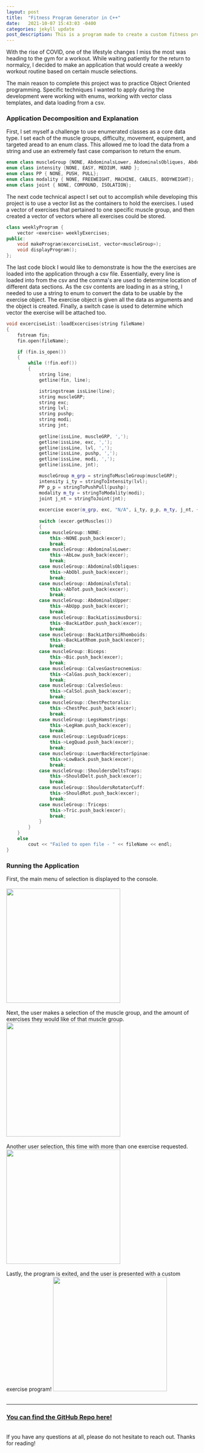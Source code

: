 ```yaml
---
layout: post
title:  "Fitness Program Generator in C++"
date:   2021-10-07 15:43:03 -0400
categories: jekyll update
post_description: This is a program made to create a custom fitness program, includes specific muscle targets and avoidance. This program was written using Object Oriented C++.
---
```

With the rise of COVID, one of the lifestyle changes I miss the most was heading to the gym for a workout. While waiting patiently for the return to normalcy, I decided to make an application that would create a weekly workout routine based on certain muscle selections. 

The main reason to complete this project was to practice Object Oriented programming. Specific techniques I wanted to apply during the development were working with enums, working with vector class templates, and data loading from a csv. 

<h3>Application Decomposition and Explanation</h3>

First, I set myself a challenge to use enumerated classes as a core data type. I set each of the muscle groups, difficulty, movement, equipment, and targeted aread to an enum class. This allowed me to load the data from a string and use an extremely fast case comparison to return the enum.

~~~c++
enum class muscleGroup {NONE, AbdominalsLower, AbdominalsObliques, AbdominalsTotal, AbdominalsUpper, BackLatissimusDorsi, BackLatDorsiRhomboids, Biceps, CalvesGastrocnemius, CalvesSoleus, ChestPectoralis, LegsHamstrings, LegsQuadriceps, LowerBackErectorSpinae, ShouldersDeltsTraps, ShouldersRotatorCuff, Triceps};
enum class intensity {NONE, EASY, MEDIUM, HARD };
enum class PP { NONE, PUSH, PULL};
enum class modality { NONE, FREEWEIGHT, MACHINE, CABLES, BODYWEIGHT};
enum class joint { NONE, COMPOUND, ISOLATION};
~~~
The next code technical aspect I set out to accomplish while developing this project is to use a vector list as the containers to hold the exercises. I used a vector of exercises that pertained to one specific muscle group, and then created a vector of vectors where all exercises could be stored.

~~~c++
class weeklyProgram {
	vector <exercise> weeklyExercises;
public:
	void makeProgram(excerciseList, vector<muscleGroup>);
	void displayProgram();
};

~~~

The last code block I would like to demonstrate is how the the exercises are loaded into the application through a csv file. Essentially, every line is loaded into from the csv and the comma's are used to determine location of different data sections. As the csv contents are loading in as a string, I needed to use a string to enum to convert the data to be usable by the exercise object. The exercise object is given all the data as arguments and the object is created. Finally, a switch case is used to determine which vector the exercise will be attached too.

~~~c++
void excerciseList::loadExcercises(string fileName)
{
	fstream fin;
	fin.open(fileName);

	if (fin.is_open())
	{
		while (!fin.eof())														// do work here creating objects in loop and pushing to vector list
		{
			string line;
			getline(fin, line);													// get the entire line and then will need to parse data to create the objects needed

			istringstream issLine(line);
			string muscleGRP;
			string exc;
			string lvl;
			string pushp;
			string modi;
			string jnt;
									
			getline(issLine, muscleGRP, ',');									// parse the data and covert to enum class values
			getline(issLine, exc, ',');
			getline(issLine, lvl, ',');
			getline(issLine, pushp, ',');
			getline(issLine, modi, ',');
			getline(issLine, jnt);

			muscleGroup m_grp = stringToMuscleGroup(muscleGRP);					
			intensity i_ty = stringToIntensity(lvl);
			PP p_p = stringToPushPull(pushp);
			modality m_ty = stringToModality(modi);
			joint j_nt = stringToJoint(jnt);
									
			excercise excer(m_grp, exc, "N/A", i_ty, p_p, m_ty, j_nt, ++excerciseCounter);  // create the excercise object 
			
			switch (excer.getMuscles())
			{
			case muscleGroup::NONE:
				this->NONE.push_back(excer);
				break;
			case muscleGroup::AbdominalsLower:
				this->AbLow.push_back(excer);
				break;
			case muscleGroup::AbdominalsObliques:
				this->AbObl.push_back(excer);
				break;
			case muscleGroup::AbdominalsTotal:
				this->AbTot.push_back(excer);
				break;
			case muscleGroup::AbdominalsUpper:
				this->AbUpp.push_back(excer);
				break;
			case muscleGroup::BackLatissimusDorsi:
				this->BackLatDor.push_back(excer);
				break;
			case muscleGroup::BackLatDorsiRhomboids:
				this->BackLatRhom.push_back(excer);
				break;
			case muscleGroup::Biceps:
				this->Bic.push_back(excer);
				break;
			case muscleGroup::CalvesGastrocnemius:
				this->CalGas.push_back(excer);
				break;
			case muscleGroup::CalvesSoleus:
				this->CalSol.push_back(excer);
				break;
			case muscleGroup::ChestPectoralis:
				this->ChestPec.push_back(excer);
				break;
			case muscleGroup::LegsHamstrings:
				this->LegHam.push_back(excer);
				break;
			case muscleGroup::LegsQuadriceps:
				this->LegQuad.push_back(excer);
				break;
			case muscleGroup::LowerBackErectorSpinae:
				this->LowBack.push_back(excer);
				break;
			case muscleGroup::ShouldersDeltsTraps:
				this->ShouldDelt.push_back(excer);
				break;
			case muscleGroup::ShouldersRotatorCuff:
				this->ShouldRot.push_back(excer);
				break;
			case muscleGroup::Triceps:
				this->Tric.push_back(excer);
				break;
			}
		}
	}
	else
		cout << "Failed to open file - " << fileName << endl;
}
~~~

<h3>Running the Application</h3>
First, the main menu of selection is displayed to the console.
<br><br>
<img src="{{site.url}}{{ site.baseurl }}/assets/img/fitnessmain.PNG" height="300px">
<br><br>
Next, the user makes a selection of the muscle group, and the amount of exercises they would like of that muscle group.<br>
<img src="{{site.url}}{{ site.baseurl }}/assets/img/fitnessselection1.PNG" height="300px">
<br><br>
Another user selection, this time with more than one exercise requested.
<img src="{{site.url}}{{ site.baseurl }}/assets/img/fitnessselection2.PNG" height="300px">
<br><br>
Lastly, the program is exited, and the user is presented with a custom exercise program!
<img src="{{site.url}}{{ site.baseurl }}/assets/img/fitnessresults.PNG" height="300px">
<br><br>
<hr>

<h3><a href="https://github.com/Jacobpbrooker/fitnessProgramPlanner">You can find the GitHub Repo here!</a></h3>
<br>
If you have any questions at all, please do not hesitate to reach out. Thanks for reading!